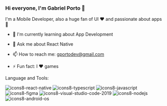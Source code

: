 ### Hi everyone, I'm Gabriel Porto 👋

I'm a Mobile Developer, also a huge fan of UI ❤️ and passionate about apps📱

- 🌱 I'm currently learning about App Development

- 💬 Ask me about React Native
 
- 📫 How to reach me: gportodev@gmail.com

- ⚡ Fun fact: I ❤️ games

Language and Tools:

![icons8-react-native](https://user-images.githubusercontent.com/34238796/154811716-af5c2405-1013-4f4a-a00a-86f12b540f35.svg)
![icons8-typescript](https://user-images.githubusercontent.com/34238796/154810923-fd77cf42-b01d-4fdd-a876-01a7134c2420.svg)
![icons8-javascript](https://user-images.githubusercontent.com/34238796/154811012-4b06e127-3e88-4698-b32e-2d02b02396f2.svg)
![icons8-figma](https://user-images.githubusercontent.com/34238796/154811659-67cab2b7-e850-426a-a4a3-5841758c9951.svg)
![icons8-visual-studio-code-2019](https://user-images.githubusercontent.com/34238796/154811577-5e6729be-258b-44db-8108-7c7d47bf8080.svg)
![icons8-nodejs](https://user-images.githubusercontent.com/34238796/154811531-3db37ea1-3616-4a4a-8f6b-8d1b5f8561f4.svg)
![icons8-android-os](https://user-images.githubusercontent.com/34238796/154812017-72e94eee-c6b5-48c6-ad5d-77b6c26fafa6.svg)
